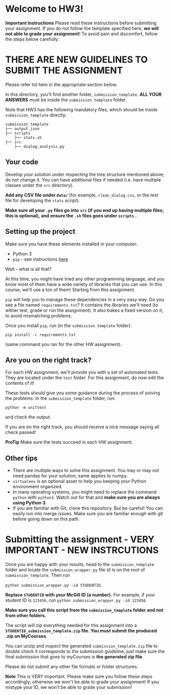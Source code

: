 # Welcome to HW3! 

**Important instructions** 
Please read these instructions before submitting your assignment. 
If you do not follow the template specified here, **we will not able to grade your assignment**! 
To avoid pain and discomfort, follow the steps below carefully:

# THERE ARE NEW GUIDELINES TO SUBMIT THE ASSIGNMENT
Please refer tot hem in the appropriate section below. 

In this directory, you'll find another folder, `submission_template`.
**ALL YOUR ANSWERS** must be inside the `submission_template` folder. 

Note that HW3 has the following mandatory files, which should be inside `submission_template` directly:

```
submission_template
├── output.json
├── scripts
    ├── stats.sh
├── src
    ├── dialog_analysis.py
```


## Your code

Develop your solution under respecting the tree structure mentioned above; do not change it. You can have additional files if needed (i.e. have multiple classes under the `src` directory).

**Add any CSV file under `data/`** (for example, `clean_dialog.csv`, or the test file for developing the `stats` script).

**Make sure all your `.py` files go into `src` (if you end up having multiple files; this is optional), and ensure the `.sh` files goes under `scripts` .**

## Setting up the project

Make sure you have these elements installed in your computer:

* Python 3
* `pip` - see instructions [here](https://packaging.python.org/tutorials/installing-packages/)

Wait - what is all that?

At this time, you might have tried any other programming language, and you know most of them have a wide variety of libraries that you can use. In this course, we'll use a ton of them! Starting from this assignment.

`pip` will help you to manage these dependencies in a very easy way. Do you see a file named `requirements.txt`? It contains the libraries we'll need (to wither test, grade or run the assignment). It also bakes a fixed version on it, to avoid mismatching problems.

Once you install `pip`, run (in the `submission_template` folder):

```
pip install -r requirements.txt
```

(same command you ran for the other HW assignment).


## Are you on the right track?

For each HW assignment, we'll provide you with a set of automated tests. They are located under the `test` folder. 
For this assignment, do now edit the contents of it!

These tests should give you some guidance during the process of solving the problems.
In the `submission_template` folder, run:

```
python -m unittest
```

and check the output.

If you are on the right track, you should receive a nice message saying all check passed! 

**ProTip** Make sure the tests succeed in each HW assignment.

## Other tips

* There are multiple ways to solve this assignment. You may or may not need pandas for your solution; same applies to numpy.
* `virtualenv` is an optional asset to help you keeping your Python environment organized.
* In many operating systems, you might need to replace the command `python` with `python3`. Watch out for that and **make sure you are always using Python 3**.
* If you are familiar with Git, clone this repository. But be careful! You can easily run into merge issues. Make sure you are familiar enough with git before going down on this path.

# Submitting the assignment - VERY IMPORTANT - NEW INSTRCUTIONS


Once you are happy with your results, head to the `submission_template` folder and locate the `submission_wrapper.py` file (it is on the root of `submission_template`. Then run

`python submission_wrapper.py -id STUDENTID`.

**Replace `STUDENTID` with your McGill ID (a number).** For example, if your student ID is `123456`, run `python submission_wrapper.py -id 123456`.

**Make sure you call this script from the `submission_template` folder and not from other folders.**

The script will zip everything needed for this assignment into a **`STUDENTID_submission_template.zip` file. You must submit the produced .zip on MyCourses**.


You can unzip and inspect the generated `submission_template.zip` file to double check it corresponds to the submission guideline; just make sure the final submission that goes to myCourses is **the generated zip file**.

Please do not submit any other file formats or folder structures.

**Note** This is VERY important. Please make sure you follow these steps accordingly, otherwise we won't be able to grade your assignment! If you mistype your ID, we won't be able to grade your submission!

